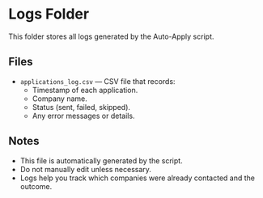 # Logs Folder

This folder stores all logs generated by the Auto-Apply script.

## Files
- `applications_log.csv` — CSV file that records:
  - Timestamp of each application.
  - Company name.
  - Status (sent, failed, skipped).
  - Any error messages or details.

## Notes
- This file is automatically generated by the script.
- Do not manually edit unless necessary.
- Logs help you track which companies were already contacted and the outcome.

